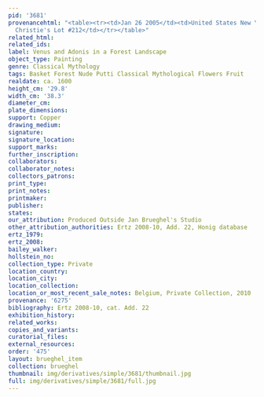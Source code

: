```yaml
---
pid: '3681'
provenancehtml: "<table><tr><td>Jan 26 2005</td><td>United States New York NY</td><td>Sale
  Christie's Lot #212</td></tr></table>"
related_html:
related_ids:
label: Venus and Adonis in a Forest Landscape
object_type: Painting
genre: Classical Mythology
tags: Basket Forest Nude Putti Classical Mythological Flowers Fruit
realdate: ca. 1600
height_cm: '29.8'
width_cm: '38.3'
diameter_cm:
plate_dimensions:
support: Copper
drawing_medium:
signature:
signature_location:
support_marks:
further_inscription:
collaborators:
collaborator_notes:
collectors_patrons:
print_type:
print_notes:
printmaker:
publisher:
states:
our_attribution: Produced Outside Jan Brueghel's Studio
other_attribution_authorities: Ertz 2008-10, Add. 22, Honig database
ertz_1979:
ertz_2008:
bailey_walker:
hollstein_no:
collection_type: Private
location_country:
location_city:
location_collection:
location_or_most_recent_sale_notes: Belgium, Private Collection, 2010
provenance: '6275'
bibliography: Ertz 2008-10, cat. Add. 22
exhibition_history:
related_works:
copies_and_variants:
curatorial_files:
external_resources:
order: '475'
layout: brueghel_item
collection: brueghel
thumbnail: img/derivatives/simple/3681/thumbnail.jpg
full: img/derivatives/simple/3681/full.jpg
---
```

